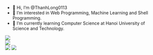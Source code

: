 - 👋 Hi, I’m @ThanhLong0113
- 👀 I’m interested in Web Programming, Machine Learning and Shell Programming.
- 🌱 I’m currently learning Computer Science at Hanoi University of Science and Technology.

<!--START_SECTION:waka-->
<!--END_SECTION:waka-->
<!-- 
<details>
  <summary>Github Statistics ...</summary>
  <p align="center">
    <img src="https://github-readme-stats.vercel.app/api?username=longlt&showicon=true&theme=onedark"/>
  </p>
</details>
<details>
  <summary>Language Statistics ...</summary><br/>
  <p align="center">
    <img src="https://github-readme-stats.vercel.app/api/top-langs/?username=longlt&layout=compact&hide_progress=false"/>
  </p>
</details> -->

<!-- <figure><embed src="https://wakatime.com/share/@76696a60-06d9-42d7-b84c-180fa6532c7a/5806f04b-b5e9-48cf-aab1-ddb7c6aae8d8.svg"></embed></figure>

<figure><embed src="https://wakatime.com/share/@76696a60-06d9-42d7-b84c-180fa6532c7a/40e5feaa-a7fd-4673-9349-420b298cd1d0.svg"></embed></figure>

<figure><embed src="https://wakatime.com/share/@76696a60-06d9-42d7-b84c-180fa6532c7a/113d2e9a-1203-45a0-8e85-6d4cd03a1cb7.svg"></embed></figure> -->

<!-- <details>
  <summary>Language Statistics ...</summary><br/>
  <p align="center">
    <img src="https://github-readme-stats.vercel.app/api/wakatime?username=longlt" height="400"/>
  </p>
</details> -->

![](https://github-readme-stats.vercel.app/api?username=ThanhLong0113&theme=blue-green&hide_border=false&include_all_commits=false&count_private=false)<br/>
![](https://github-readme-streak-stats.herokuapp.com/?user=ThanhLong0113&theme=blue-green&hide_border=false)<br/>
![](https://github-readme-stats.vercel.app/api/top-langs/?username=ThanhLong0113&theme=blue-green&hide_border=false&include_all_commits=false&count_private=false&layout=compact)
![](https://github-readme-stats.vercel.app/api/wakatime?username=ThanhLong0113)

